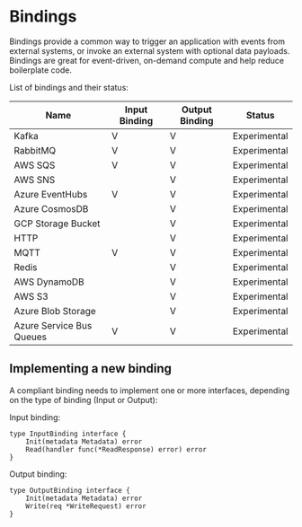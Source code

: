 # Bindings

Bindings provide a common way to trigger an application with events from external systems, or invoke an external system with optional data payloads.
Bindings are great for event-driven, on-demand compute and help reduce boilerplate code.

List of bindings and their status:

| Name  | Input Binding | Output Binding | Status
| ------------- | -------------- | -------------  | ------------- |
| Kafka | V | V | Experimental |
| RabbitMQ | V  | V | Experimental |
| AWS SQS | V | V | Experimental |
| AWS SNS |  | V | Experimental |
| Azure EventHubs | V | V | Experimental |
| Azure CosmosDB | | V | Experimental |
| GCP Storage Bucket  | | V | Experimental |
| HTTP |  | V | Experimental |
| MQTT | V | V | Experimental |
| Redis |  | V | Experimental |
| AWS DynamoDB | | V | Experimental |
| AWS S3 | | V | Experimental |
| Azure Blob Storage | | V | Experimental |
| Azure Service Bus Queues | V | V | Experimental |

## Implementing a new binding

A compliant binding needs to implement one or more interfaces, depending on the type of binding (Input or Output):

Input binding:

```
type InputBinding interface {
	Init(metadata Metadata) error
	Read(handler func(*ReadResponse) error) error
}
```

Output binding:

```
type OutputBinding interface {
	Init(metadata Metadata) error
	Write(req *WriteRequest) error
}
```
